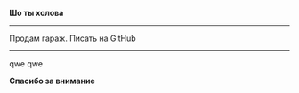 **Шо ты холова**

---------------

Продам гараж. Писать на GitHub

---------------
qwe
qwe

**Спасибо за внимание**